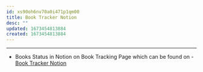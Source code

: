 ```yaml
---
id: xs90oh6nv70a0i471p1qm00
title: Book Tracker Notion
desc: ""
updated: 1673454813884
created: 1673454813884
---
```

---


- Books Status in Notion on Book Tracking Page which can be found on  - [Book Tracker Notion](https://www.notion.so/Book-Tracker-9a2629a91074412aa0b88161d8ddcebb)